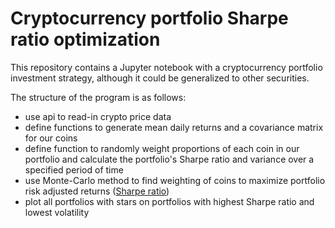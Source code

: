 # Cryptocurrency portfolio Sharpe ratio optimization
This repository contains a Jupyter notebook with a cryptocurrency portfolio investment strategy, although it could be generalized to other securities. 
 
The structure of the program is as follows:
- use api to read-in crypto price data 
- define functions to generate mean daily returns and a covariance matrix for our coins
- define function to randomly weight proportions of each coin in our portfolio and calculate the portfolio's Sharpe ratio and variance over a specified period of time
- use Monte-Carlo method to find weighting of coins to maximize portfolio risk adjusted returns ([Sharpe ratio](https://en.wikipedia.org/wiki/Sharpe_ratio))
- plot all portfolios with stars on portfolios with highest Sharpe ratio and lowest volatility

